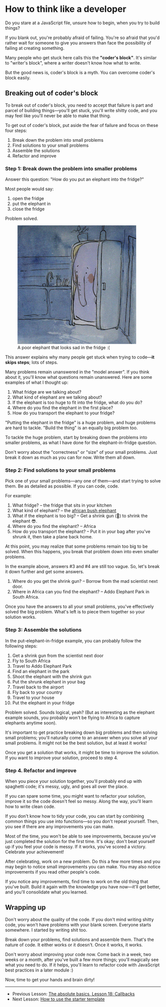 # How to think like a developer

Do you stare at a JavaScript file, unsure how to begin, when you try to build things?

If you blank out, you're probably afraid of failing. You're so afraid that you'd rather wait for someone to give you answers than face the possibility of failing at creating something.

Many people who get stuck here calls this the **"coder's block"**. It's similar to "writer's block", where a writer doesn't know how what to write.

But the good news is, coder's block is a myth. You can overcome coder's block easily.

## Breaking out of coder's block

To break out of coder's block, you need to accept that failure is part and parcel of building things—you'll get stuck, you'll write shitty code, and you may feel like you'll never be able to make that thing.

To get out of coder's block, put aside the fear of failure and focus on these four steps:

1. Break down the problem into small problems
2. Find solutions to your small problems
3. Assemble the solutions
4. Refactor and improve

### Step 1: Break down the problem into smaller problems

Answer this question: "How do you put an elephant into the fridge?"

Most people would say:

1. open the fridge
2. put the elephant in
3. close the fridge

Problem solved.

<figure>
  <img src="../../images/real-comps/think/elephant-in-fridge.jpg" alt="Image of an elephant in the fridge">
  <figcaption>A poor elephant that looks sad in the fridge :(</figcaption>
</figure>

This answer explains why many people get stuck when trying to code—**it skips steps**; lots of steps.

Many problems remain unanswered in the "model answer". If you think about it, you'll know what questions remain unanswered. Here are some examples of what I thought up:

1. What fridge are we talking about?
2. What kind of elephant are we talking about?
3. If the elephant is too huge to fit into the fridge, what do you do?
4. Where do you find the elephant in the first place?
5. How do you transport the elephant to your fridge?

"Putting the elephant in the fridge" is a huge problem, and huge problems are hard to tackle. "Build the thing" is an equally big problem too.

To tackle the huge problem, start by breaking down the problems into smaller problems, as what I have done for the elephant-in-fridge question.

Don't worry about the "correctness" or "size" of your small problems. Just break it down as much as you can for now. Write them all down.

### Step 2: Find solutions to your small problems

Pick one of your small problems—any one of them—and start trying to solve them. Be as detailed as possible. If you can code, code.

For example:

1. What fridge? – the fridge that sits in your kitchen
2. What kind of elephant? – the [african bush elephant](https://en.wikipedia.org/wiki/African_elephant)
3. What if the elephant is too big? – Get a shrink gun (🔫) to shrink the elephant 😎.
4. Where do you find the elephant? – Africa
5. How do you transport the elephant? – Put it in your bag after you've shrunk it, then take a plane back home.

At this point, you may realize that some problems remain too big to be solved. When this happens, you break that problem down into even smaller problems.

In the example above, answers #3 and #4 are still too vague. So, let's break it down further and get some answers.

1. Where do you get the shrink gun? – Borrow from the mad scientist next door.
2. Where in Africa can you find the elephant? – Addo Elephant Park in South Africa.

Once you have the answers to all your small problems, you've effectively solved the big problem. What's left is to piece them together so your solution works.

### Step 3: Assemble the solutions

In the put-elephant-in-fridge example, you can probably follow the following steps:

1. Get a shrink gun from the scientist next door
2. Fly to South Africa
3. Travel to Addo Elephant Park
4. Find an elephant in the park
5. Shoot the elephant with the shrink gun
6. Put the shrunk elephant in your bag
7. Travel back to the airport
8. Fly back to your country
9. Travel to your house
10. Put the elephant in your fridge

Problem solved. Sounds logical, yeah? (But as interesting as the elephant example sounds, you probably won't be flying to Africa to capture elephants anytime soon).

It's important to get practice breaking down big problems and then solving small problems; you'll naturally come to an answer when you solve all your small problems. It might not be the best solution, but at least it works!

Once you get a solution that works, it might be time to improve the solution. If you want to improve your solution, proceed to step 4.

### Step 4. Refactor and improve

When you piece your solution together, you'll probably end up with spaghetti code; it's messy, ugly, and goes all over the place.

If you can spare some time, you might want to refactor your solution, improve it so the code doesn't feel so messy. Along the way, you'll learn how to write clean code.

If you don't know how to tidy your code, you can start by combining common things you use into functions—so you don't repeat yourself. Then, you see if there are any improvements you can make.

Most of the time, you won't be able to see improvements, because you've just completed the solution for the first time. It's okay; don't beat yourself up if you feel your code is messy. If it works, you've scored a victory. Celebrate your achievement!

After celebrating, work on a new problem. Do this a few more times and you may begin to notice small improvements you can make. You may also notice improvements if you read other people's code.

If you notice any improvements, find time to work on the old thing that you've built. Build it again with the knowledge you have now—it'll get better, and you'll consolidate what you learned.

## Wrapping up

Don't worry about the quality of the code. If you don't mind writing shitty code, you won't have problems with your blank screen. Everyone starts somewhere. I started by writing shit too.

Break down your problems, find solutions and assemble them. That's the nature of code. It either works or it doesn't. Once it works, it works.

Don't worry about improving your code now. Come back in a week, two weeks or a month, after you've built a few more things; you'll magically see what you need to do. If it helps, you'll learn to refactor code with JavaScript best practices in a later module :)

Now, time to get your hands and brain dirty!

---

- Previous Lesson: [The absolute basics, Lesson 18: Callbacks](../02.js-basics/18.callbacks.md)
- Next Lesson: [How to use the starter template](02.starter-template.md)
